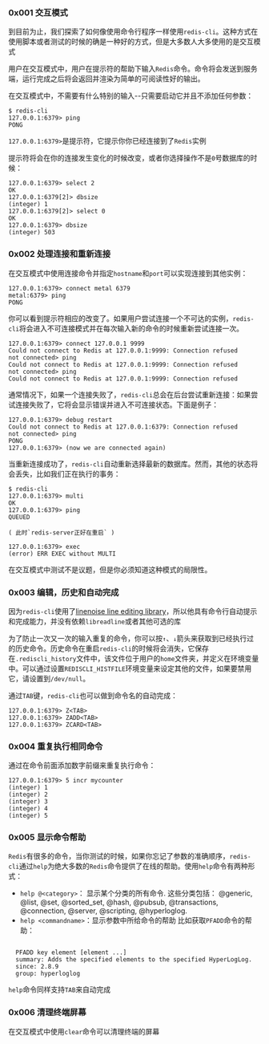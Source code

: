 ### 0x001 交互模式

到目前为止，我们探索了如何像使用命令行程序一样使用`redis-cli`。这种方式在使用脚本或者测试的时候的确是一种好的方式，但是大多数人大多使用的是交互模式

用户在交互模式中，用户在提示符的帮助下输入`Redis`命令。命令将会发送到服务端，运行完成之后将会返回并渲染为简单的可阅读性好的输出。


在交互模式中，不需要有什么特别的输入--只需要启动它并且不添加任何参数：
```
$ redis-cli
127.0.0.1:6379> ping
PONG
```

`127.0.0.1:6379>`是提示符，它提示你你已经连接到了`Redis`实例


提示符将会在你的连接发生变化的时候改变，或者你选择操作不是`0`号数据库的时候：
```
127.0.0.1:6379> select 2
OK
127.0.0.1:6379[2]> dbsize
(integer) 1
127.0.0.1:6379[2]> select 0
OK
127.0.0.1:6379> dbsize
(integer) 503
```
### 0x002 处理连接和重新连接



在交互模式中使用连接命令并指定`hostname`和`port`可以实现连接到其他实例：
```
127.0.0.1:6379> connect metal 6379
metal:6379> ping
PONG
```

你可以看到提示符相应的改变了。如果用户尝试连接一个不可达的实例，`redis-cli`将会进入不可连接模式并在每次输入新的命令的时候重新尝试连接一次。

```
127.0.0.1:6379> connect 127.0.0.1 9999
Could not connect to Redis at 127.0.0.1:9999: Connection refused
not connected> ping
Could not connect to Redis at 127.0.0.1:9999: Connection refused
not connected> ping
Could not connect to Redis at 127.0.0.1:9999: Connection refused
```

通常情况下，如果一个连接失败了，`redis-cli`总会在后台尝试重新连接：如果尝试连接失败了，它将会显示错误并进入不可连接状态。下面是例子：
```
127.0.0.1:6379> debug restart
Could not connect to Redis at 127.0.0.1:6379: Connection refused
not connected> ping
PONG
127.0.0.1:6379> (now we are connected again)
```

当重新连接成功了，`redis-cli`自动重新选择最新的数据库。然而，其他的状态将会丢失，比如我们正在执行的事务：
```
$ redis-cli
127.0.0.1:6379> multi
OK
127.0.0.1:6379> ping
QUEUED

( 此时`redis-server正好在重启` )

127.0.0.1:6379> exec
(error) ERR EXEC without MULTI
```

在交互模式中测试不是议题，但是你必须知道这种模式的局限性。

### 0x003 编辑，历史和自动完成

因为`redis-cli`使用了[linenoise line editing library][2]，所以他具有命令行自动提示和完成能力，并没有依赖`libreadline`或者其他可选的库


为了防止一次又一次的输入重复的命令，你可以按`↑`、`↓`箭头来获取到已经执行过的历史命令。历史命令在重启`redis-cli`的时候将会消失，它保存在`.rediscli_history`文件中，该文件位于用户的`home`文件夹，并定义在环境变量中。可以通过设置`REDISCLI_HISTFILE`环境变量来设定其他的文件，如果要禁用它，请设置到`/dev/null`。

通过`TAB`键，`redis-cli`也可以做到命令名的自动完成：
```
127.0.0.1:6379> Z<TAB>
127.0.0.1:6379> ZADD<TAB>
127.0.0.1:6379> ZCARD<TAB>
```

### 0x004 重复执行相同命令

通过在命令前面添加数字前缀来重复执行命令：

```
127.0.0.1:6379> 5 incr mycounter
(integer) 1
(integer) 2
(integer) 3
(integer) 4
(integer) 5
```
### 0x005 显示命令帮助

`Redis`有很多的命令，当你测试的时候，如果你忘记了参数的准确顺序，`redis-cli`通过`help`为绝大多数的`Redis`命令提供了在线的帮助。使用`help`命令有两种形式：

- `help @<category>`： 显示某个分类的所有命令. 这些分类包括： @generic, @list, @set, @sorted_set, @hash, @pubsub, @transactions, @connection, @server, @scripting, @hyperloglog.
- `help <commandname>`：显示参数中所给命令的帮助 
比如获取`PFADD`命令的帮助：
```

  PFADD key element [element ...]
  summary: Adds the specified elements to the specified HyperLogLog.
  since: 2.8.9
  group: hyperloglog
```
`help`命令同样支持`TAB`来自动完成

### 0x006 清理终端屏幕

在交互模式中使用`clear`命令可以清理终端的屏幕



  [1]: https://redis.io/topics/rediscli
  [2]: http://github.com/antirez/linenoise
